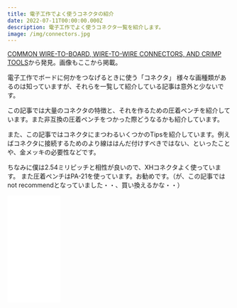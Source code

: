 ```yaml
---
title: 電子工作でよく使うコネクタの紹介
date: 2022-07-11T00:00:00.000Z
description: 電子工作でよく使うコネクタ一覧を紹介します。
image: /img/connectors.jpg
---
```

[COMMON WIRE-TO-BOARD, WIRE-TO-WIRE CONNECTORS, AND CRIMP TOOLS](http://tech.mattmillman.com/info/crimpconnectors/)から発見。画像もここから掲載。

電子工作でボードに何かをつなげるときに使う「コネクタ」
様々な画種類があるのは知っていますが、それらを一覧して紹介している記事は意外と少ないです。

この記事では大量のコネクタの特徴と、それを作るための圧着ペンチを紹介しています。また非互換の圧着ペンチをつかった際どうなるかも紹介しています。

また、この記事ではコネクタにまつわるいくつかのTipsを紹介しています。例えばコネクタに接続するためのより線ははんだ付けすべきではない、といったことや、金メッキの必要性などです。

ちなみに僕は2.54ミリピッチと相性が良いので、XHコネクタよく使っています。
また圧着ペンチはPA-21を使っています。お勧めです。（が、この記事ではnot recommendとなっていました・・、買い換えるかな・・）

<iframe sandbox="allow-popups allow-scripts allow-modals allow-forms allow-same-origin" style="width:120px;height:240px;" marginwidth="0" marginheight="0" scrolling="no" frameborder="0" src="//rcm-fe.amazon-adsystem.com/e/cm?lt1=_blank&bc1=000000&IS2=1&bg1=FFFFFF&fc1=000000&lc1=0000FF&t=inajob-22&language=ja_JP&o=9&p=8&l=as4&m=amazon&f=ifr&ref=as_ss_li_til&asins=B002L6HJ8W&linkId=d398990e2205121a402de61e6953fb8b"></iframe>



